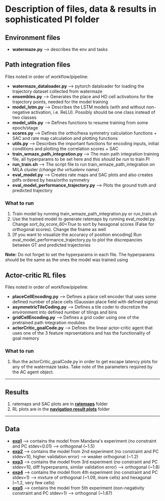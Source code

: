 # Description of files, data & results in sophisticated PI folder
## Environment files
* __watermaze.py__ --> describes the env and tasks

## Path integration files
Files noted in order of workflow/pipeline:

* __watermaze_dataloader.py__ --> pytorch dataloader for loading the trajectory dataset collected from watermaze
* __ensembles.py__ -->  Generates the place and HD cell activations for the trajectory points, needed for the model training
* __model_lstm.py__ --> Describes the LSTM models (with and without non-negative activation, i.e. ReLU). Possibly should be one class instead of two classes
* __model_utils.py__ --> Defines functions to resume training from some epoch/stage
* __scores.py__ --> Defines the ortho/hexa symmetry calculation functions + SAC and rate map calculation and plotting functions
* __utils.py__ --> Describes the important functions for encoding inputs, initial conditions and plotting the correlation scores + SAC
* __train_wmaze_path_integration.py__ --> The main path integration training file, all hyperparams to be set here and *this should be run* to train PI
* __run_train.sh__ --> The script file to run train_wmaze_path_integration on MILA cluster *(change the virtualenv name)*
* __eval_model.py__ --> Creates rate maps and SAC plots and also creates pdfs ordered by hexa/ortho symmetry
* __eval_model_performance_trajectory.py__ --> Plots the ground truth and predicted trajectory

### What to run
1. Train model by running train_wmaze_path_integration.py or run_train.sh
2. Use the trained model to generate ratemaps by running eval_model.py. Change *sort_by_score_60=True* to sort by hexagonal scores (False for orthogonal scores). Change the fname as well
3. [If you want to visualize the accuracy of position encoding] Run eval_model_performance_trajectory.py to plot the discrepancies between GT and predicted trajectories

__Note:__ Do not forget to set the hyperparams in each file. The hyperparams should be the same as the ones the model was trained using

## Actor-critic RL files
Files noted in order of workflow/pipeline:

* __placeCellEncoding.py__ --> Defines a place cell encoder that uses some defined number of place cells (Gaussian place field with defined sigma)
* __asymmetricTileCoding.py__ --> Defines a tile coder to discretize the environment into defined number of tilings and bins
* __gridCellEncoding.py__ --> Defines a grid coder using one of the pretrained path integration modules
* __actorCritic_goalCode.py__ --> Defines the linear actor-critic agent that uses one of the 3 feature reprsentations and has the functionality of goal memory

### What to run
1. Run the actorCritic_goalCode.py in order to get escape latency plots for any of the watermaze tasks. Take note of the parameters required by the AC agent object.

-------------------------------------------------------------------
## Results
1. ratemaps and SAC plots are in [__ratemaps__](./ratemaps/) folder
2. RL plots are in the [__navigation result plots__](navigation%20result%20plots/) folder
-------------------------------------------------------------------
## Data
* [__exp1__](./exp1/) --> contains the model from Mandana's experiment (no constraint and PC stdev=0.01) --> orthogonal (~1.5)
* [__exp2__](./exp2/) --> contains the model from 2nd experiment (no constraint and PC stdev=10, higher validation error) --> weaker orthogonal (~1.2)
* [__exp3__](./exp3/) --> contains the model from 3rd experiment (no constraint and PC stdev=10, diff hyperparams, similar validation error) --> orthogonal (~1.8)
* [__exp4__](./exp4/) --> contains the model from 4th experiment (no constraint and PC stdev=1) --> mixture of orthogonal (~1.09, more cells) and hexagonal (~1.2, very few cells)
* [__exp5__](./exp5/) --> contains the model from 5th experiment (non-negativity constraint and PC stdev=1) --> orthogonal (~1.67)
